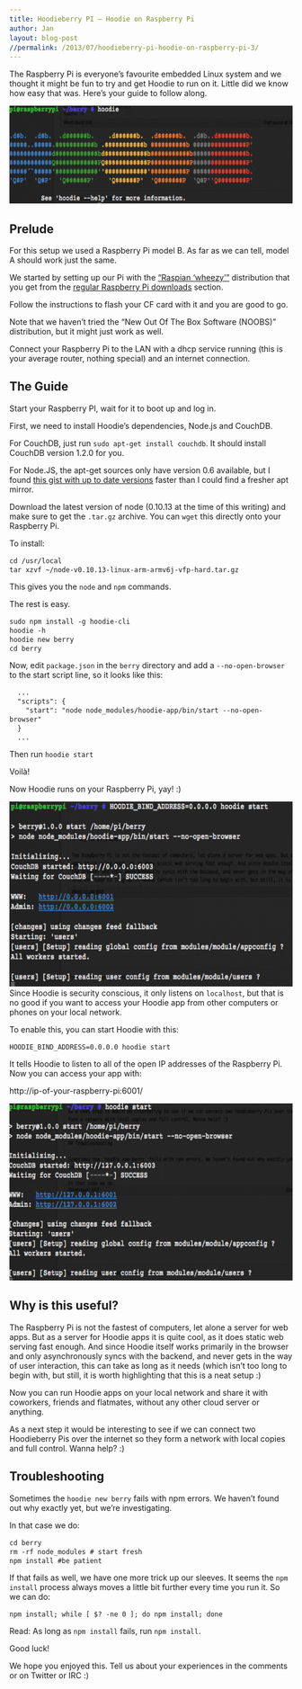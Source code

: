 ```yaml
---
title: Hoodieberry PI — Hoodie on Raspberry Pi
author: Jan
layout: blog-post
//permalink: /2013/07/hoodieberry-pi-hoodie-on-raspberry-pi-3/
---
```

The Raspberry Pi is everyone’s favourite embedded Linux system and we thought it might be fun to try and get Hoodie to run on it. Little did we know how easy that was. Here’s your guide to follow along.

<a href="/dist1/blog/2013/07/hoodie-world.png" rel="lightbox[184]" title="Hoodieberry PI — Hoodie on Raspberry Pi"><img src="/dist1/blog/2013/07/hoodie-world-750x205.png" alt="hoodie-world" width="640" height="174" class="alignnone size-large wp-image-185" /></a>
## Prelude

For this setup we used a Raspberry Pi model B. As far as we can tell, model A should work just the same.

We started by setting up our Pi with the [“Raspian ‘wheezy’”][1] distribution that you get from the [regular Raspberry Pi downloads][1] section.

Follow the instructions to flash your CF card with it and you are good to go.

Note that we haven’t tried the “New Out Of The Box Software (NOOBS)” distribution, but it might just work as well.

Connect your Raspberry Pi to the LAN with a dhcp service running (this is your average router, nothing special) and an internet connection.

## The Guide

Start your Raspberry PI, wait for it to boot up and log in.

First, we need to install Hoodie’s dependencies, Node.js and CouchDB.

For CouchDB, just run `sudo apt-get install couchdb`. It should install CouchDB version 1.2.0 for you.

For Node.JS, the apt-get sources only have version 0.6 available, but I found [this gist with up to date versions][2] faster than I could find a fresher apt mirror.

Download the latest version of node (0.10.13 at the time of this writing) and make sure to get the `.tar.gz` archive. You can `wget` this directly onto your Raspberry Pi.

To install:

<pre><code class="language-none">cd /usr/local
tar xzvf ~/node-v0.10.13-linux-arm-armv6j-vfp-hard.tar.gz
</code></pre>

This gives you the `node` and `npm` commands.

The rest is easy.

<pre><code class="language-none">sudo npm install -g hoodie-cli
hoodie -h
hoodie new berry
cd berry
</code></pre>

Now, edit `package.json` in the `berry` directory and add a `--no-open-browser` to the start script line, so it looks like this:

<pre><code class="language-none">  ...
  "scripts": {
    "start": "node node_modules/hoodie-app/bin/start --no-open-browser"
  }
  ...
</code></pre>

Then run `hoodie start`

Voilà!

Now Hoodie runs on your Raspberry Pi, yay! :)

<a href="/dist1/blog/2013/07/hoodie-start-bind.png" rel="lightbox[184]" title="Hoodieberry PI — Hoodie on Raspberry Pi"><img src="/dist1/blog/2013/07/hoodie-start-bind-750x386.png" alt="hoodie-start-bind" width="640" height="329" class="alignnone size-large wp-image-187" /></a>
Since Hoodie is security conscious, it only listens on `localhost`, but that is no good if you want to access your Hoodie app from other computers or phones on your local network.

To enable this, you can start Hoodie with this:

<pre><code class="language-none">HOODIE_BIND_ADDRESS=0.0.0.0 hoodie start
</code></pre>

It tells Hoodie to listen to all of the open IP addresses of the Raspberry Pi. Now you can access your app with:

http://ip-of-your-raspberry-pi:6001/

<a href="/dist1/blog/2013/07/hoodie-start.png" rel="lightbox[184]" title="Hoodieberry PI — Hoodie on Raspberry Pi"><img src="/dist1/blog/2013/07/hoodie-start-750x370.png" alt="hoodie-start" width="640" height="315" class="alignnone size-large wp-image-186" /></a>
## Why is this useful?

The Raspberry Pi is not the fastest of computers, let alone a server for web apps. But as a server for Hoodie apps it is quite cool, as it does static web serving fast enough. And since Hoodie itself works primarily in the browser and only asynchronously syncs with the backend, and never gets in the way of user interaction, this can take as long as it needs (which isn’t too long to begin with, but still, it is worth highlighting that this is a neat setup :)

Now you can run Hoodie apps on your local network and share it with coworkers, friends and flatmates, without any other cloud server or anything.

As a next step it would be interesting to see if we can connect two Hoodieberry Pis over the internet so they form a network with local copies and full control. Wanna help? :)

## Troubleshooting

Sometimes the `hoodie new berry` fails with npm errors. We haven’t found out why exactly yet, but we’re investigating.

In that case we do:

<pre><code class="language-none">cd berry
rm -rf node_modules # start fresh
npm install #be patient
</code></pre>

If that fails as well, we have one more trick up our sleeves. It seems the `npm install` process always moves a little bit further every time you run it. So we can do:

<pre><code class="language-none">npm install; while [ $? -ne 0 ]; do npm install; done
</code></pre>

Read: As long as `npm install` fails, run `npm install`.

Good luck!

We hope you enjoyed this. Tell us about your experiences in the comments or on Twitter or IRC :)

 [1]: http://www.raspberrypi.org/downloads
 [2]: https://gist.github.com/adammw/3245130/
